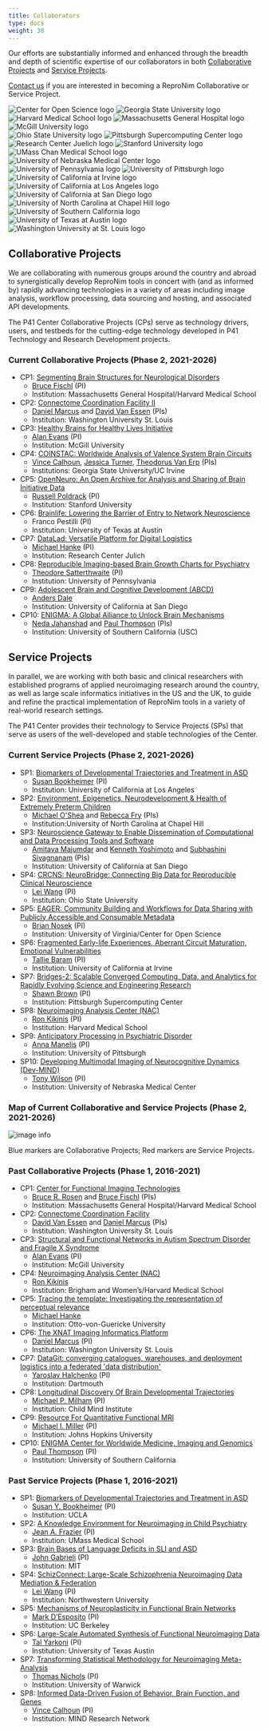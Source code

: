 ```yaml
---
title: Collaborators
type: docs
weight: 30
---
```


Our efforts are substantially informed and enhanced through the breadth and depth of scientific expertise of our collaborators in both [Collaborative Projects](#collaborative-projects) and [Service Projects](#service-projects).

[Contact us](mailto:info@repronim.org) if you are interested in becoming a ReproNim Collaborative or Service Project.

<link rel="stylesheet" href="/css/logos.css">
<div class="container logos">
    <div class="logos-1">
        <img src="/images/logos/center-for-open-sience.png" alt="Center for Open Science logo" />
        <img src="/images/logos/georgia-state-university.png" alt="Georgia State University logo" />
        <img src="/images/logos/harvard-medical-school.png" alt="Harvard Medical School logo" />
        <img src="/images/logos/mgh.png" alt="Massachusetts General Hospital logo" />
        <img src="/images/logos/mcgill.png" alt="McGill University logo" />
    </div>
    <div>
        <img src="/images/logos/ohio-state-university.png" alt="Ohio State University logo" />
        <img src="/images/logos/psc.png" alt="Pittsburgh Supercomputing Center logo" />
        <img src="/images/logos/juelich.png" alt="Research Center Juelich logo" />
        <img src="/images/logos/stanford.png" alt="Stanford University logo" />
        <img src="/images/logos/umass-chan.png" alt="UMass Chan Medical School logo" />
    </div>
    <div>
        <img src="/images/logos/unmc.png" alt="University of Nebraska Medical Center logo" />
        <img src="/images/logos/university-of-pennsylvania.png" alt="University of Pennsylvania logo" />
        <img src="/images/logos/university-of-pittsburgh.png" alt="University of Pittsburgh logo" />
        <img src="/images/logos/uci.png" alt="University of California at Irvine logo" />
        <img src="/images/logos/ucla.png" alt="University of California at Los Angeles logo" />
    </div>
    <div>
        <img src="/images/logos/ucsd.png" alt="University of California at San Diego logo" />
        <img src="/images/logos/unc-chapel-hill.png" alt="University of North Carolina at Chapel Hill logo" />
        <img src="/images/logos/usc.png" alt="University of Southern California logo" />
        <img src="/images/logos/ut-austin.png" alt="University of Texas at Austin logo" />
        <img src="/images/logos/washington-university-at-st-louis.png" alt="Washington University at St. Louis logo" />
    </div>
</div>

## Collaborative Projects 

We are collaborating with numerous groups around the country and abroad to synergistically develop ReproNim tools in concert with (and as informed by) rapidly advancing technologies in a variety of areas including image analysis, workflow processing, data sourcing and hosting, and associated API developments.

The P41 Center Collaborative Projects (CPs) serve as technology drivers, users, and testbeds for the cutting-edge technology developed in P41 Technology and Research Development projects.

### Current Collaborative Projects (Phase 2, 2021-2026)

- CP1: [Segmenting Brain Structures for Neurological Disorders](https://reporter.nih.gov/search/kT7X-zyN302C6XNNo4g5xQ/project-details/10295766)
    - [Bruce Fischl](https://www.nmr.mgh.harvard.edu/user/5499) (PI)
    - Institution: Massachusetts General Hospital/Harvard Medical School
- CP2: [Connectome Coordination Facility II](https://mblab.si/research/project-connectome-coordination-facility-ii/)
    - [Daniel Marcus](https://www.mir.wustl.edu/employees/daniel-marcus/) and [David Van Essen](https://neuroscience.wustl.edu/people/david-van-essen-phd/) (PIs)
    - Institution: Washington University St. Louis
- CP3: [Healthy Brains for Healthy Lives Initiative](https://www.mcgill.ca/hbhl/)
    - [Alan Evans](https://en.wikipedia.org/wiki/Alan_Evans_(neuroscientist)) (PI)
    - Institution: McGill University
- CP4: [COINSTAC: Worldwide Analysis of Valence System Brain Circuits](https://coinstac.org/)
    - [Vince Calhoun](https://trendscenter.org/vince-calhoun/), [Jessica Turner](https://trendscenter.org/jessica-turner/), [Theodorus Van Erp](https://www.faculty.uci.edu/profile.cfm?faculty_id=5812) (PIs)
    - Institutions: Georgia State University/UC Irvine
- CP5: [OpenNeuro: An Open Archive for Analysis and Sharing of Brain Initiative Data](https://openneuro.org/)
    - [Russell Poldrack](https://profiles.stanford.edu/russell-poldrack) (PI)
    - Institution: Stanford University
- CP6: [Brainlife: Lowering the Barrier of Entry to Network Neuroscience](https://brainlife.io/about/)
    - Franco Pestilli (PI)
    - Institution: University of Texas at Austin
- CP7: [DataLad: Versatile Platform for Digital Logistics](https://www.datalad.org/)
    - [Michael Hanke](https://www.psychoinformatics.de/lab-members.html) (PI)
    - Institution: Research Center Julich
- CP8: [Reproducible Imaging-based Brain Growth Charts for Psychiatry](https://www.pennlinc.io/studies)
    - [Theodore Satterthwaite](https://www.med.upenn.edu/bbl/faculty-tsatterthwaithe.html) (PI)
    - Institution: University of Pennsylvania
- CP9: [Adolescent Brain and Cognitive Development (ABCD)](https://abcdstudy.org/about/)
    - [Anders Dale](https://profiles.ucsd.edu/anders.dale)
    - Institution: University of California at San Diego
- CP10: [ENIGMA: A Global Alliance to Unlock Brain Mechanisms](https://enigma.ini.usc.edu/about-2/funding/)
    - [Neda Jahanshad](https://profiles.sc-ctsi.org/neda.jahanshad) and [Paul Thompson](https://keck.usc.edu/faculty-search/paul-m-thompson/) (PIs)
    - Institution: University of Southern California (USC)

## Service Projects

In parallel, we are working with both basic and clinical researchers with established programs of applied neuroimaging research around the country, as well as large scale informatics initiatives in the US and the UK, to guide and refine the practical implementation of ReproNim tools in a variety of real-world research settings.

The P41 Center provides their technology to Service Projects (SPs) that serve as users of the well-developed and stable technologies of the Center.

### Current Service Projects (Phase 2, 2021-2026)

- SP1: [Biomarkers of Developmental Trajectories and Treatment in ASD](https://reporter.nih.gov/project-details/8537773)
    - [Susan Bookheimer](https://bri.ucla.edu/people/susan-bookheimer/) (PI)
    - Institution: University of California at Los Angeles
- SP2: [Environment, Epigenetics, Neurodevelopment & Health of Extremely Preterm Children](https://elgan.fpg.unc.edu/)
    - [Michael O'Shea](https://www.med.unc.edu/childrensresearch/directory/michael-oshea-md-mph/) and [Rebecca Fry](https://sph.unc.edu/adv_profile/rebecca-fry-phd/) (PIs)
    - Institution:University of North Carolina at Chapel Hill
- SP3: [Neuroscience Gateway to Enable Dissemination of Computational and Data Processing Tools and Software](https://www.nsgportal.org/overview.html)
    - [Amitava Majumdar](https://www.sdsc.edu/~majumdar/) and [Kenneth Yoshimoto](https://www.sdsc.edu/research/researcher_spotlight/yoshimoto_kenneth.html) and [Subhashini Sivagnanam](https://users.sdsc.edu/~sivagnan/) (PIs)
    - Institution: University of California at San Diego
- SP4: [CRCNS: NeuroBridge: Connecting Big Data for Reproducible Clinical Neuroscience](https://neurobridges.org/)
    - [Lei Wang](https://medicine.osu.edu/find-faculty/clinical/psychiatry-and-behavioral-health/lei-wang-phd) (PI)
    - Institution: Ohio State University
- SP5: [EAGER: Community Building and Workflows for Data Sharing with Publicly Accessible and Consumable Metadata](https://www.linknovate.com/grant/eager-community-building-and-workflows-for-data-sharing-with-publicly-accessible-and-consumable-metadata-317869/)
    - [Brian Nosek](https://med.virginia.edu/faculty/faculty-listing/ban2b/) (PI)
    - Institution: University of Virginia/Center for Open Science
- SP6: [Fragmented Early-life Experiences, Aberrant Circuit Maturation, Emotional Vulnerabilities](https://contecenter.uci.edu/overall-center/)
    - [Tallie Baram](https://cnlm.uci.edu/baram/) (PI)
    - Institution: University of California at Irvine
- SP7: [Bridges-2: Scalable Converged Computing, Data, and Analytics for Rapidly Evolving Science and Engineering Research](https://www.psc.edu/resources/bridges-2/)
    - [Shawn Brown](https://www.psc.edu/shawn-brown/) (PI)
    - Institution: Pittsburgh Supercomputing Center
- SP8: [Neuroimaging Analysis Center (NAC)](https://nac.spl.harvard.edu/)
    - [Ron Kikinis](https://nac.spl.harvard.edu/people/ron-kikinis) (PI)
    - Institution: Harvard Medical School
- SP9: [Anticipatory Processing in Psychiatric Disorder](https://reporter.nih.gov/search/69atkcxvKk2-B5v0oH5ZQg/project-details/10336474)
    - [Anna Manelis](https://www.linkedin.com/in/anna-manelis-12184412) (PI)
    - Institution: University of Pittsburgh
- SP10: [Developing Multimodal Imaging of Neurocognitive Dynamics (Dev-MIND)](https://diconlab.org/projects/)
    - [Tony Wilson](https://www.boystownhospital.org/research/faculty/tony-wilson) (PI)
    - Institution: University of Nebraska Medical Center

### Map of Current Collaborative and Service Projects (Phase 2, 2021-2026)
![image info](/images/Phase2_CPSPmap.jpg)

Blue markers are Collaborative Projects; Red markers are Service Projects.

### Past Collaborative Projects (Phase 1, 2016-2021)

- CP1: [Center for Functional Imaging Technologies](https://reporter.nih.gov/search/XWU3X01FwUqQqdeU2odhkw/project-details/9518908)
    - [Bruce R. Rosen](https://www.nmr.mgh.harvard.edu/user/5052) and [Bruce Fischl](https://www.nmr.mgh.harvard.edu/user/5499) (PIs)
    - Institution: Massachusetts General Hospital/Harvard Medical School
- CP2: [Connectome Coordination Facility](https://reporter.nih.gov/search/mfwzdPaSukCpxGPFEw5KMA/project-details/9666967)
    - [David Van Essen](https://neuroscience.wustl.edu/people/david-van-essen-phd/) and [Daniel Marcus](https://www.mir.wustl.edu/employees/daniel-marcus/) (PIs)
    - Institution: Washington University St. Louis
- CP3: [Structural and Functional Networks in Autism Spectrum Disorder and Fragile X Syndrome](https://braincanada.ca/funded_grants/structural-and-functional-networks-in-autism-spectrum-disorder-and-fragile-x-syndrome/)
    - [Alan Evans](https://www.mcgill.ca/neuro/alan-charles-evans-oc-phd-frs-frsc-fcahs-fcas) (PI)
    - Institution: McGill University
- CP4: [Neuroimaging Analysis Center (NAC)](https://reporter.nih.gov/search/fZVaZ3oL9Ue4UfYBK5SyDA/project-details/9300935)
    - [Ron Kikinis](https://spl.harvard.edu/people/ron-kikinis)
    - Institution: Brigham and Women’s/Harvard Medical School
- CP5: [Tracing the template: Investigating the representation of perceptual relevance](https://www.psychoinformatics.de/research.html)
    - [Michael Hanke](https://www.trr379.de/contributors/michael-hanke/)
    - Institution: Otto-von-Guericke University
- CP6: [The XNAT Imaging Informatics Platform](https://reporter.nih.gov/search/nSJCqD2ArUG8bdAEYeeUBA/project-details/10002330)
    - [Daniel Marcus](https://www.mir.wustl.edu/employees/daniel-marcus/) (PI)
    - Institution: Washington University St. Louis
- CP7: [DataGit: converging catalogues, warehouses, and deployment logistics into a federated 'data distribution'](https://www.nsf.gov/awardsearch/showAward?AWD_ID=1429999)
    - [Yaroslav Halchenko](https://faculty-directory.dartmouth.edu/yaroslav-o-halchenko) (PI)
    - Institution: Dartmouth
- CP8: [Longitudinal Discovery Of Brain Developmental Trajectories](https://reporter.nih.gov/search/KFS4BqIpG0yxkBgSO1nb7g/project-details/9303454)
    - [Michael P. Milham](https://childmind.org/bio/michael-p-milham-md-phd/) (PI)
    - Institution: Child Mind Institute
- CP9: [Resource For Quantitative Functional MRI](https://reporter.nih.gov/search/KGSiA7EzWkarw7-gqQAF1A/project-details/9997686)
    - [Michael I. Miller](https://profiles.hopkinsmedicine.org/provider/michael-i-miller/2777214) (PI)
    - Institution: Johns Hopkins University
- CP10: [ENIGMA Center for Worldwide Medicine, Imaging and Genomics](https://grantome.com/grant/NIH/U54-EB020403-01)
    - [Paul Thompson](https://keck.usc.edu/faculty-search/paul-m-thompson/) (PI)
    - Institution: University of Southern California
      
### Past Service Projects (Phase 1, 2016-2021)

- SP1: [Biomarkers of Developmental Trajectories and Treatment in ASD](https://reporter.nih.gov/project-details/8537773)
    - [Susan Y. Bookheimer](https://bri.ucla.edu/people/susan-bookheimer/) (PI)
    - Institution: UCLA
- SP2: [A Knowledge Environment for Neuroimaging in Child Psychiatry](https://reporter.nih.gov/search/PEo9sBWX9ESSLEW54H0CyQ/project-details/8678995)
    - [Jean A. Frazier](https://profiles.umassmed.edu/display/129991) (PI)
    - Institution: UMass Medical School
- SP3: [Brain Bases of Language Deficits in SLI and ASD](https://reporter.nih.gov/search/w0I5M4HyqEWxRGTM1Of1vA/project-details/8889246)
    - [John Gabrieli](https://mcgovern.mit.edu/profile/john-gabrieli/) (PI)
    - Institution: MIT
- SP4: [SchizConnect: Large-Scale Schizophrenia Neuroimaging Data Mediation & Federation](https://reporter.nih.gov/project-details/U01MH097435#description)
    - [Lei Wang](https://www.linkedin.com/in/lei-wang-3071759) (PI)
    - Institution: Northwestern University
- SP5: [Mechanisms of Neuroplasticity in Functional Brain Networks](https://reporter.nih.gov/search/bYwK36nuEEWbsI-7RSC5VQ/project-details/8990057)
    - [Mark D’Esposito](https://vcresearch.berkeley.edu/faculty/mark-desposito) (PI)
    - Institution: UC Berkeley
- SP6: [Large-Scale Automated Synthesis of Functional Neuroimaging Data](https://reporter.nih.gov/search/3lbkzt6Sp0Oyl4h9zp0Eeg/project-details/9881347)
    - [Tal Yarkoni](https://talyarkoni.org/about/) (PI)
    - Institution: University of Texas Austin
- SP7: [Transforming Statistical Methodology for Neuroimaging Meta-Analysis](https://wellcome.org/research-funding/funding-portfolio/funded-grants/transforming-statistical-methodology-neuroimaging)
    - [Thomas Nichols](https://www.bdi.ox.ac.uk/Team/t-e-nichols) (PI)
    - Institution: University of Warwick
- SP8: [Informed Data-Driven Fusion of Behavior, Brain Function, and Genes](https://reporter.nih.gov/search/MpcbTWBxIEei2MMIZQysrg/project-details/9134136)
    - [Vince Calhoun](https://trendscenter.org/vince-calhoun/) (PI)
    - Institution: MIND Research Network

  

